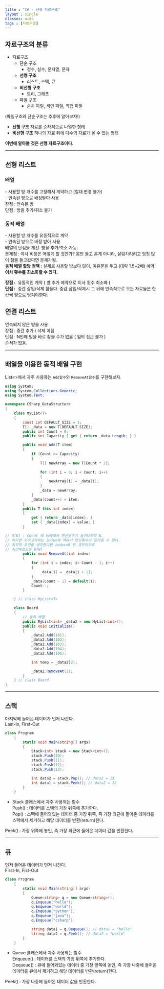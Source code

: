 ```yaml
---
title : "C# - 선형 자료구조"
layout : single
classes: wide
tags : [자료구조]
---
```


## 자료구조의 분류

- 자료구조
  - 단순 구조
    - 정수, 실수, 문자열, 문자
  - **선형 구조**
    - 리스트, 스택, 큐
  - **비선형 구조**
    - 트리, 그래프
  - 파일 구조
    - 순차 파일, 색인 파일, 직접 파일

(파일구조와 단순구조는 추후에 알아보자!)

- **선형 구조**
  자료를 순차적으로 나열한 형태 
- **비선형 구조**
  하나의 자료 뒤에 다수의 자료가 올 수 있는 형태  

**이번에 알아볼 것은 선형 자료구조이다.**


-----
## 선형 리스트  

### 배열  

  \- 사용할 방 개수를 고정해서 계약하고 (절대 변경 불가)  
  \- 연속된 방으로 배정받아 사용  
  장점 : 연속된 방  
  단점 : 방을 추가/취소 불가  

### 동적 배열  

  \- 사용할 방 개수를 유동적으로 계약  
  \- 연속된 방으로 배정 받아 사용  
  배열의 단점을 개선. 방을 추가/축소 가능.  
  문제점 : 이사 비용은 어떻게 할 것인가? 몸만 들고 온게 아니라, 살림차리려고 엄청 많이 짐을 들고왔다면 문제가됨.  
  **동적 배열 할당 정책 :**
  	실제로 사용할 방보다 많이, 여유분을 두고 (대략 1.5~2배) 예약  
  **이사 횟수를 최소화할 수 있다.**
    
  **장점 :** 
  ​	유동적인 계약 ( 방 추가 예약으로 이사 횟수 최소화 )  
  **단점 :** 
  ​	중간 삽입/삭제 힘들다. 중갑 삽입/삭제시 그 뒤에 연속적으로 	오는 자료들은 한칸씩 앞으로 당겨야한다.

## 연결 리스트

  연속되지 않은 방을 사용  
  장점 : 중간 추가 / 삭제 이점  
  단점 : N번째 방을 바로  찾을 수가 없음 ( 임의 접근 불가 )  
  순서가 없음.  

---

## 배열을 이용한 동적 배열 구현  

List<>에서 자주 사용하는 `Add함수`와 `RemoveAt함수`를 구현해보자.

```cs
using System;
using System.Collections.Generic;
using System.Text;

namespace CSharp_DataStructure
{
    class MyList<T>
    {
        const int DEFAULT_SIZE = 1; 
        T[] _data = new T[DEFAULT_SIZE]; 
        public int Count = 0; 
        public int Capacity { get { return _data.Length; } }

        public void Add(T item)
        {
            if (Count >= Capacity)
            {
                T[] newArray = new T[Count * 2]; 
                
                for (int i = 0; i < Count; i++)
                {         
                    newArray[i] = _data[i];
                }
                _data = newArray;
            }
            _data[Count++] = item;
        }
        public T this[int index]
        {
            get { return _data[index]; }
            set { _data[index] = value; }
        }

// O(N) : Count 에 비례해서 연산횟수가 늘어나므로 N.
// 하지만 지우고자하는 index에 따라서 연산횟수가 달라질 수 있다.
// 최악의 조건을 생각한다면 index=0 인 경우이므로 
// 시간복잡도는 O(N)
        public void RemoveAt(int index)
        {
            for (int i = index; i< Count - 1; i++)
            {
                _data[i] = _data[i + 1];
            }
            _data[Count - 1] = default(T);
            Count--;
        }

    } // class MyList<T>

    class Board
    {	      
        // 동적 배열
        public MyList<int> _data2 = new MyList<int>();      
        public void initialize()
        {
            _data2.Add(101);
            _data2.Add(102);
            _data2.Add(103);
            _data2.Add(104);
            _data2.Add(105);

            int temp = _data2[2];

            _data2.RemoveAt(2);
        }
    } // class Board
}

```


---

## 스택  
마지막에 들어온 데이터가 먼저 나간다.  
Last-In, First-Out  
  
```cs
class Program
    {
        static void Main(string[] args)
        {
            Stack<int> stack = new Stack<int>();
            stack.Push(10);
            stack.Push(11);
            stack.Push(12);
            stack.Push(13);

            int data2 = stack.Pop(); // data2 = 13
            int data1 = stack.Peek(); // data2 = 12
        }
    }
```

* Stack<T> 클래스에서 자주 사용되는 함수  
Push() : 데이터를 스택의 가장 뒤쪽에 추가한다.  
Pop() : 스택에 들어와있는 데이터 중 가장 뒤쪽, 즉 가장 최근에 들어온 데이터를  
스택에서 제거하고 해당 데이터를 반환(return)한다.  
  
Peek() : 가장 뒤쪽에 놓인, 즉 가장 최근에 들어온 데이터 값을 반환한다.  

---


## 큐  
먼저 들어온 데이터가 먼저 나간다.  
First-In, Fist-Out  
  
```cs
class Program
    {
        static void Main(string[] args)
        {
            Queue<string> q = new Queue<string>();
            q.Enqueue("hello");
            q.Enqueue("world");
            q.Enqueue("python");
            q.Enqueue("java");
            q.Enqueue("csharp");

            string data1 = q.Dequeue(); // data1 = "hello"
            string data2 = q.Peek(); // data2 = "world"
        }
    }
```

* Queue<T> 클래스에서 자주 사용되는 함수  
Enqueue() : 데이터를 스택의 가장 뒤쪽에 추가한다.  
Dequeue() : 큐에 들어와있는 데이터 중 가장 앞쪽에 놓인, 즉 가장 나중에 들어온  
데이터를 큐에서 제거하고 해당 데이터를 반환(return)한다.  
  
Peek() : 가장 나중에 들어온 데이터 값을 반환한다.  